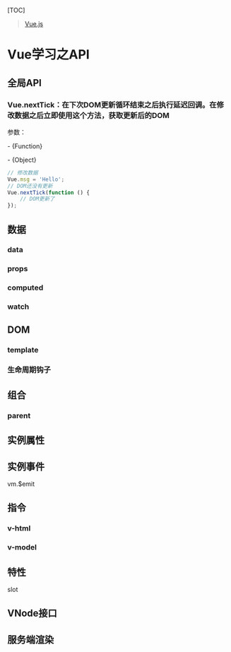 [TOC]

> [Vue.js](https://cn.vuejs.org/index.html)
>
>

# Vue学习之API

## 全局API

### Vue.nextTick：在下次DOM更新循环结束之后执行延迟回调。在修改数据之后立即使用这个方法，获取更新后的DOM

参数：

\- {Function}

\- {Object}

```javascript
// 修改数据
Vue.msg = 'Hello';
// DOM还没有更新
Vue.nextTick(function () {
    // DOM更新了
});
```



## 数据

### data

### props

### computed

### watch



## DOM

### template



### 生命周期钩子



## 组合

### parent



## 实例属性





## 实例事件

vm.$emit



## 指令

### v-html



### v-model



## 特性

slot



## VNode接口



## 服务端渲染

